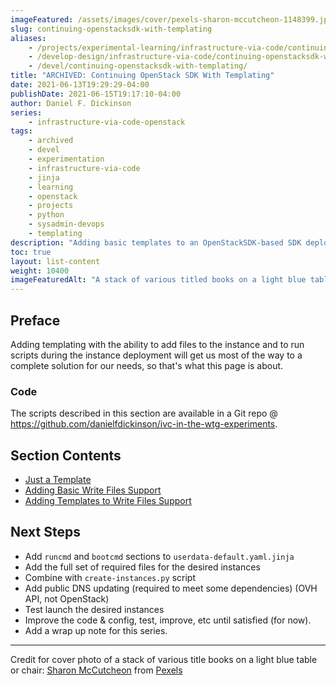 ```yaml
---
imageFeatured: /assets/images/cover/pexels-sharon-mccutcheon-1148399.jpg
slug: continuing-openstacksdk-with-templating
aliases:
    - /projects/experimental-learning/infrastructure-via-code/continuing-openstacksdk-with-templating/
    - /develop-design/infrastructure-via-code/continuing-openstacksdk-with-templating/
    - /devel/continuing-openstacksdk-with-templating/
title: "ARCHIVED: Continuing OpenStack SDK With Templating"
date: 2021-06-13T19:29:29-04:00
publishDate: 2021-06-15T19:17:10-04:00
author: Daniel F. Dickinson
series:
    - infrastructure-via-code-openstack
tags:
    - archived
    - devel
    - experimentation
    - infrastructure-via-code
    - jinja
    - learning
    - openstack
    - projects
    - python
    - sysadmin-devops
    - templating
description: "Adding basic templates to an OpenStackSDK-based SDK deployment"
toc: true
layout: list-content
weight: 10400
imageFeaturedAlt: "A stack of various titled books on a light blue table or chair"
---
```


## Preface

Adding templating with the ability to add files to the instance and to run scripts during the instance deployment will get us most of the way to a complete solution for our needs, so that's what this page is about.

### Code

The scripts described in this section are available in a Git repo @ <https://github.com/danielfdickinson/ivc-in-the-wtg-experiments>.

## Section Contents

* [Just a Template](just-a-template.md)
* [Adding Basic Write Files Support](adding-basic-write-files-support.md)
* [Adding Templates to Write Files Support](adding-templates-to-write-files-support.md)

## Next Steps

* Add ``runcmd`` and ``bootcmd`` sections to ``userdata-default.yaml.jinja``
* Add the full set of required files for the desired instances
* Combine with ``create-instances.py`` script
* Add public DNS updating (required to meet some dependencies) (OVH API, not OpenStack)
* Test launch the desired instances
* Improve the code & config, test, improve, etc until satisfied  (for now).
* Add a wrap up note for this series.

----

Credit for cover photo of a stack of various title books on a light blue table or chair: [Sharon McCutcheon](https://www.pexels.com/@mccutcheon?utm_content=attributionCopyText) from [Pexels](https://www.pexels.com/photo/selective-focus-photo-of-pile-of-assorted-title-books-1148399/?utm_content=attributionCopyText)
